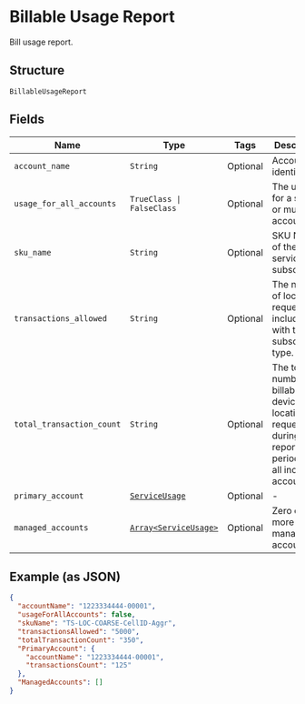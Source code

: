 
# Billable Usage Report

Bill usage report.

## Structure

`BillableUsageReport`

## Fields

| Name | Type | Tags | Description |
|  --- | --- | --- | --- |
| `account_name` | `String` | Optional | Account identifier. |
| `usage_for_all_accounts` | `TrueClass \| FalseClass` | Optional | The usage is for a single or multiple accounts. |
| `sku_name` | `String` | Optional | SKU Name of the service subscription. |
| `transactions_allowed` | `String` | Optional | The number of location requests included with the subscription type. |
| `total_transaction_count` | `String` | Optional | The total number of billable device location requests during the reporting period from all included accounts. |
| `primary_account` | [`ServiceUsage`](../../doc/models/service-usage.md) | Optional | - |
| `managed_accounts` | [`Array<ServiceUsage>`](../../doc/models/service-usage.md) | Optional | Zero or more managed accounts. |

## Example (as JSON)

```json
{
  "accountName": "1223334444-00001",
  "usageForAllAccounts": false,
  "skuName": "TS-LOC-COARSE-CellID-Aggr",
  "transactionsAllowed": "5000",
  "totalTransactionCount": "350",
  "PrimaryAccount": {
    "accountName": "1223334444-00001",
    "transactionsCount": "125"
  },
  "ManagedAccounts": []
}
```

